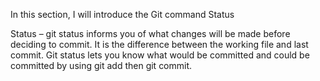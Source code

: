 In this section, I will introduce the Git command Status

Status – git status informs you of what changes will be made before deciding to commit. It is the difference between the working file and last commit. Git status lets you know what would be committed and could be committed by using git add then git commit.


